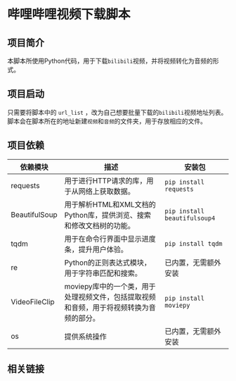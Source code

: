 # 哔哩哔哩视频下载脚本

## 项目简介

本脚本所使用Python代码，用于下载`bilibili`视频，并将视频转化为音频的形式。

## 项目启动

只需要将脚本中的 `url_list` ，改为自己想要批量下载的`bilibili`视频地址列表。脚本会在脚本所在的地址新建`视频`和`音频`的文件夹，用于存放相应的文件。

## 项目依赖

| 依赖模块      | 描述                                                         | 安装包                       |
| ------------- | ------------------------------------------------------------ | ---------------------------- |
| requests      | 用于进行HTTP请求的库，用于从网络上获取数据。                 | `pip install requests`       |
| BeautifulSoup | 用于解析HTML和XML文档的Python库，提供浏览、搜索和修改文档树的功能。 | `pip install beautifulsoup4` |
| tqdm          | 用于在命令行界面中显示进度条，提升用户体验。                 | `pip install tqdm`           |
| re            | Python的正则表达式模块，用于字符串匹配和搜索。               | 已内置，无需额外安装         |
| VideoFileClip | moviepy库中的一个类，用于处理视频文件，包括提取视频和音频，用于将视频转换为音频的部分。 | `pip install moviepy`        |
| os            | 提供系统操作                                                 | 已内置，无需额外安装         |

## 相关链接

[1]: https://www.bilibili.com/read/cv20609928/	"python爬取B站视频"